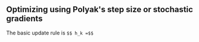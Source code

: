 ## Optimizing using Polyak's step size or stochastic gradients

The basic update rule is 
`$$ h_k =$$`
